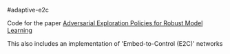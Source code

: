 #adaptive-e2c

Code for the paper [Adversarial Exploration Policies for Robust Model Learning](https://drive.google.com/open?id=0BwPM4VwL8ZOAYWFhbm1rTlJiUjA)

This also includes an implementation of 'Embed-to-Control (E2C)' networks

